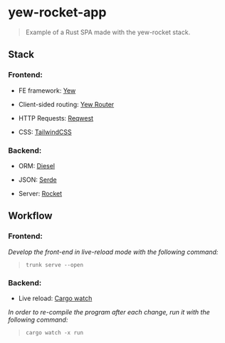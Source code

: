 # yew-rocket-app

> Example of a Rust SPA made with the yew-rocket stack.

## Stack

### Frontend:

- FE framework: <a href="https://yew.rs/" target="_blank">Yew</a>

- Client-sided routing: <a href="https://yew.rs/docs/next/concepts/router" target="_blank">Yew Router</a>

- HTTP Requests: <a href="https://docs.rs/reqwest/latest/reqwest/" target="_blank">Reqwest</a>

- CSS: <a href="https://tailwindcss.com" target="_blank">TailwindCSS</a>

### Backend:

- ORM: <a href="https://diesel.rs/" target="_blank">Diesel</a>

- JSON: <a href="https://serde.rs/" target="_blank">Serde</a>

- Server: <a href="https://yew.rs/" target="_blank">Rocket</a>

## Workflow

### Frontend:

*Develop the front-end in live-reload mode with the following command:*

> ```trunk serve --open```

### Backend:

- Live reload: <a href="https://crates.io/crates/cargo-watch" target="_blank">Cargo watch</a>

*In order to re-compile the program after each change, run it with the following command:*

> ```cargo watch -x run```

